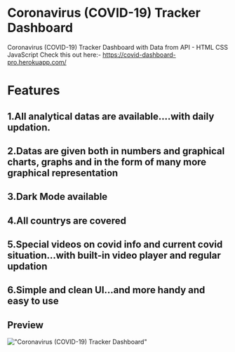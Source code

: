 # Coronavirus (COVID-19) Tracker Dashboard

Coronavirus (COVID-19) Tracker Dashboard with Data from API - HTML CSS JavaScript
Check this out here:- https://covid-dashboard-pro.herokuapp.com/

# Features
## 1.All analytical datas are available....with daily updation.
## 2.Datas are given both in numbers and graphical charts, graphs and in the form of many more graphical representation
## 3.Dark Mode available
## 4.All countrys are covered
## 5.Special videos on covid info and current covid situation...with built-in video player and regular updation
## 6.Simple and clean UI...and more handy and easy to use

## Preview

!["Coronavirus (COVID-19) Tracker Dashboard"](https://user-images.githubusercontent.com/67447840/113251512-971b0680-92ec-11eb-96cc-b928a6521e53.png "Coronavirus (COVID-19) Tracker Dashboard")
